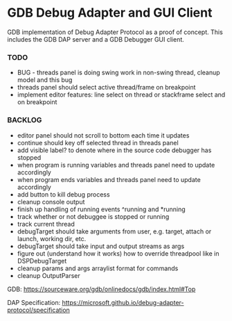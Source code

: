 # GDB Debug Adapter and GUI Client
GDB implementation of Debug Adapter Protocol as a proof of concept. This includes the GDB DAP server and a GDB Debugger GUI client.

### TODO
* BUG - threads panel is doing swing work in non-swing thread, cleanup model and this bug
* threads panel should select active thread/frame on breakpoint
* implement editor features: line select on thread or stackframe select and on breakpoint

### BACKLOG
* editor panel should not scroll to bottom each time it updates
* continue should key off selected thread in threads panel
* add visible label? to denote where in the source code debugger has stopped
* when program is running variables and threads panel need to update accordingly
* when program ends variables and threads panel need to update accordingly
* add button to kill debug process
* cleanup console output
* finish up handling of running events ^running and *running
* track whether or not debuggee is stopped or running
* track current thread
* debugTarget should take arguments from user, e.g. target, attach or launch, working dir, etc.
* debugTarget should take input and output streams as args
* figure out (understand how it works) how to override threadpool like in DSPDebugTarget
* cleanup params and args arraylist format for commands
* cleanup OutputParser

GDB:
https://sourceware.org/gdb/onlinedocs/gdb/index.html#Top

DAP Specification:
https://microsoft.github.io/debug-adapter-protocol/specification
